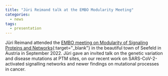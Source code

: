 ```yaml
---
title: "Jüri Reimand talk at the EMBO Modularity Meeting"
categories:
  - news
tags:
  - presentation
---
```


Jüri Reimand attended the [EMBO meeting on Modularity of Signaling Proteins and Networks][EMBO_link]{:target="_blank"} in the beautiful town of Seefeld in Austria in September 2022. Jüri gave an invited talk on the genetic variation and disease mutations at PTM sites, on our recent work on SARS-CoV-2-activated signalling networks and newer findings on mutational processes in cancer. 


[EMBO_link]: https://meetings.embo.org/event/22-modularity-signaling


